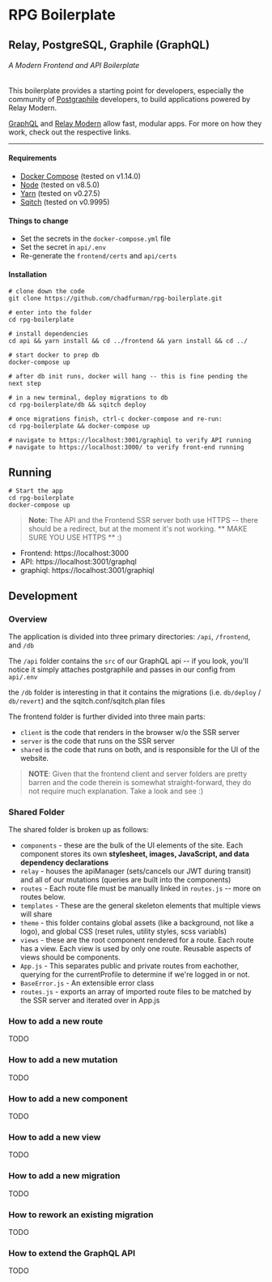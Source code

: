 # RPG Boilerplate
## Relay, PostgreSQL, Graphile (GraphQL)
###### A Modern Frontend and API Boilerplate

This boilerplate provides a starting point for developers, especially the community of [Postgraphile](https://www.graphile.org/postgraphile) developers, to build applications powered by Relay Modern.

[GraphQL](http://graphql.org/) and [Relay Modern](https://facebook.github.io/relay/docs/relay-modern.html) 
allow fast, modular apps.  For more on how they work, check out the respective links.

-----
#### Requirements
* [Docker Compose](https://docs.docker.com/compose/) (tested on v1.14.0)
* [Node](https://nodejs.org) (tested on v8.5.0)
* [Yarn](https://yarnpkg.com) (tested on v0.27.5)
* [Sqitch](https://github.com/theory/sqitch) (tested on v0.9995)

#### Things to change
* Set the secrets in the `docker-compose.yml` file
* Set the secret in `api/.env`
* Re-generate the `frontend/certs` and `api/certs`

#### Installation
```
# clone down the code
git clone https://github.com/chadfurman/rpg-boilerplate.git

# enter into the folder
cd rpg-boilerplate

# install dependencies
cd api && yarn install && cd ../frontend && yarn install && cd ../

# start docker to prep db
docker-compose up 

# after db init runs, docker will hang -- this is fine pending the next step

# in a new terminal, deploy migrations to db
cd rpg-boilerplate/db && sqitch deploy

# once migrations finish, ctrl-c docker-compose and re-run:
cd rpg-boilerplate && docker-compose up 

# navigate to https://localhost:3001/graphiql to verify API running
# navigate to https://localhost:3000/ to verify front-end running

```

## Running
```
# Start the app
cd rpg-boilerplate
docker-compose up
```

> **Note:** The API and the Frontend SSR server both use HTTPS -- there should be a redirect, but at the moment it's not working.
> ** MAKE SURE YOU USE HTTPS ** :)

* Frontend: https://localhost:3000
* API: https://localhost:3001/graphql
* graphiql: https://localhost:3001/graphiql


## Development
### Overview
The application is divided into three primary directories: `/api`, `/frontend`, and `/db`

The `/api` folder contains the `src` of our GraphQL api -- if you look, you'll notice it simply attaches postgraphile and passes in our config from `api/.env`

the `/db` folder is interesting in that it contains the migrations (i.e. `db/deploy` / `db/revert`) and the sqitch.conf/sqitch.plan files

The frontend folder is further divided into three main parts: 
* `client` is the code that renders in the browser w/o the SSR server
* `server` is the code that runs on the SSR server
* `shared` is the code that runs on both, and is responsible for the UI of the website.

> **NOTE**: Given that the frontend client and server folders are pretty barren and the code therein is somewhat straight-forward, they do not require much explanation.  Take a look and see :)

### Shared Folder
The shared folder is broken up as follows:
* `components` - these are the bulk of the UI elements of the site.  Each component stores its own **stylesheet, images, JavaScript, and data dependency declarations**
* `relay` - houses the apiManager (sets/cancels our JWT during transit) and all of our mutations (queries are built into the components)
* `routes` - Each route file must be manually linked in `routes.js` -- more on routes below.
* `templates` - These are the general skeleton elements that multiple views will share
* `theme` - this folder contains global assets (like a background, not like a logo), and global CSS (reset rules, utility styles, scss variabls)
* `views` - these are the root component rendered for a route.  Each route has a view.  Each view is used by only one route.  Reusable aspects of views should be components.
* `App.js` - This separates public and private routes from eachother, querying for the currentProfile to determine if we're logged in or not.
* `BaseError.js` - An extensible error class
* `routes.js` - exports an array of imported route files to be matched by the SSR server and iterated over in App.js

### How to add a new route
TODO

### How to add a new mutation
TODO

### How to add a new component
TODO

### How to add a new view
TODO

### How to add a new migration
TODO

### How to rework an existing migration
TODO

### How to extend the GraphQL API
TODO

```
